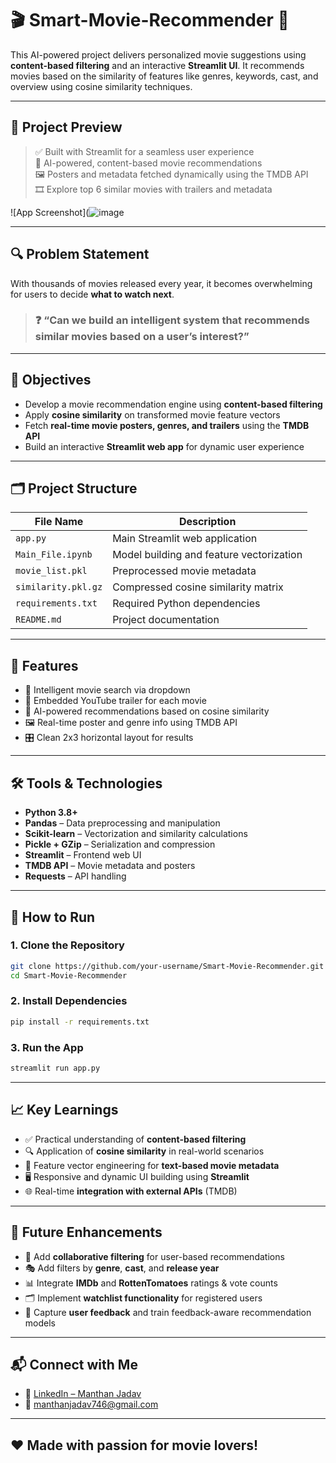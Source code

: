# 🎬 Smart-Movie-Recommender 🎥

This AI-powered project delivers personalized movie suggestions using **content-based filtering** and an interactive **Streamlit UI**. It recommends movies based on the similarity of features like genres, keywords, cast, and overview using cosine similarity techniques.

---

## 🌟 Project Preview

> ✅ Built with Streamlit for a seamless user experience  
> 🧠 AI-powered, content-based movie recommendations  
> 🖼️ Posters and metadata fetched dynamically using the TMDB API  
> 🎞️ Explore top 6 similar movies with trailers and metadata  

![App Screenshot](![image](https://github.com/user-attachments/assets/8fd023f3-6437-4683-9c59-573a3e757b45)

---

## 🔍 Problem Statement

With thousands of movies released every year, it becomes overwhelming for users to decide **what to watch next**.

> ### ❓ “Can we build an intelligent system that recommends similar movies based on a user’s interest?”

---

## 🎯 Objectives

- Develop a movie recommendation engine using **content-based filtering**
- Apply **cosine similarity** on transformed movie feature vectors
- Fetch **real-time movie posters, genres, and trailers** using the **TMDB API**
- Build an interactive **Streamlit web app** for dynamic user experience

---

## 🗂️ Project Structure

| File Name            | Description                                    |
|----------------------|------------------------------------------------|
| `app.py`             | Main Streamlit web application                 |
| `Main_File.ipynb`    | Model building and feature vectorization       |
| `movie_list.pkl`     | Preprocessed movie metadata                    |
| `similarity.pkl.gz`  | Compressed cosine similarity matrix            |
| `requirements.txt`   | Required Python dependencies                   |
| `README.md`          | Project documentation                          |

---

## 🧠 Features

- 🔎 Intelligent movie search via dropdown
- 🎥 Embedded YouTube trailer for each movie
- 🧠 AI-powered recommendations based on cosine similarity
- 🖼️ Real-time poster and genre info using TMDB API
- 🎛️ Clean 2x3 horizontal layout for results

---

## 🛠️ Tools & Technologies

- **Python 3.8+**
- **Pandas** – Data preprocessing and manipulation  
- **Scikit-learn** – Vectorization and similarity calculations  
- **Pickle + GZip** – Serialization and compression  
- **Streamlit** – Frontend web UI  
- **TMDB API** – Movie metadata and posters  
- **Requests** – API handling  

---

## 🚀 How to Run

### 1. Clone the Repository
```bash
git clone https://github.com/your-username/Smart-Movie-Recommender.git
cd Smart-Movie-Recommender
```

### 2. Install Dependencies
```bash
pip install -r requirements.txt
```

### 3. Run the App
```bash
streamlit run app.py
```
---

## 📈 Key Learnings

- ✅ Practical understanding of **content-based filtering**
- 🔍 Application of **cosine similarity** in real-world scenarios
- 🧠 Feature vector engineering for **text-based movie metadata**
- 🖥️ Responsive and dynamic UI building using **Streamlit**
- 🌐 Real-time **integration with external APIs** (TMDB)

---

## 📌 Future Enhancements

- 🧠 Add **collaborative filtering** for user-based recommendations
- 🎭 Add filters by **genre**, **cast**, and **release year**
- 📊 Integrate **IMDb** and **RottenTomatoes** ratings & vote counts
- 🗂️ Implement **watchlist functionality** for registered users
- 💬 Capture **user feedback** and train feedback-aware recommendation models

---

## 📬 Connect with Me

- 💼 [LinkedIn – Manthan Jadav](https://www.linkedin.com/in/manthanjadav/)
- 📧 [manthanjadav746@gmail.com](mailto:manthanjadav746@gmail.com)

---

## ❤️ Made with passion for movie lovers!

